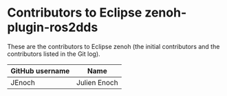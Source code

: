 # Contributors to Eclipse zenoh-plugin-ros2dds

These are the contributors to Eclipse zenoh (the initial contributors and the contributors listed in the Git log).


| GitHub username | Name                         |
| --------------- | -----------------------------|
| JEnoch          | Julien Enoch                 |